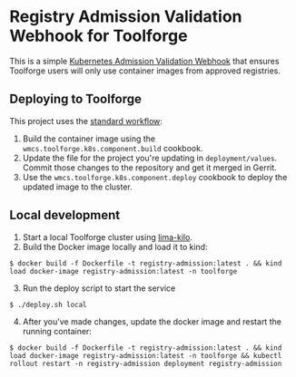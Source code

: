 # Registry Admission Validation Webhook for Toolforge

This is a simple [Kubernetes Admission Validation Webhook](https://kubernetes.io/docs/reference/access-authn-authz/extensible-admission-controllers/#what-are-admission-webhooks)
that ensures Toolforge users will only use container images from approved registries.


## Deploying to Toolforge
This project uses the [standard workflow](https://wikitech.wikimedia.org/wiki/Wikimedia_Cloud_Services_team/EnhancementProposals/Toolforge_Kubernetes_component_workflow_improvements):
1. Build the container image using the
    `wmcs.toolforge.k8s.component.build` cookbook.
2. Update the file for the project you're updating in `deployment/values`.
   Commit those changes to the repository and get it merged in Gerrit.
3. Use the `wmcs.toolforge.k8s.component.deploy` cookbook to deploy the updated
   image to the cluster.

## Local development
1. Start a local Toolforge cluster using [lima-kilo](https://gitlab.wikimedia.org/repos/cloud/toolforge/lima-kilo/).
2. Build the Docker image locally and load it to kind:
```shell-session
$ docker build -f Dockerfile -t registry-admission:latest . && kind load docker-image registry-admission:latest -n toolforge
```
3. Run the deploy script to start the service
```shell-session
$ ./deploy.sh local
```
4. After you've made changes, update the docker image and restart the running container:
```shell-session
$ docker build -f Dockerfile -t registry-admission:latest . && kind load docker-image registry-admission:latest -n toolforge && kubectl rollout restart -n registry-admission deployment registry-admission
```
